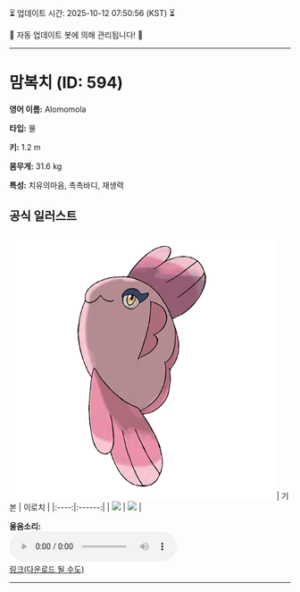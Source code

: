 
⏳ 업데이트 시간: 2025-10-12 07:50:56 (KST) ⏳

🤖 자동 업데이트 봇에 의해 관리됩니다! 🤖

---

# 맘복치 (ID: 594)
**영어 이름:** Alomomola

**타입:** 물

**키:** 1.2 m

**몸무게:** 31.6 kg

**특성:** 치유의마음, 촉촉바디, 재생력

## 공식 일러스트
![](https://raw.githubusercontent.com/PokeAPI/sprites/master/sprites/pokemon/other/official-artwork/594.png)
| 기본 | 이로치 |
|:----:|:------:|
| <img src="http://play.pokemonshowdown.com/sprites/ani/alomomola.gif" width="200"> | <img src="http://play.pokemonshowdown.com/sprites/ani-shiny/alomomola.gif" width="200"> |

**울음소리:**<br><audio controls src="https://raw.githubusercontent.com/PokeAPI/cries/main/cries/pokemon/latest/594.ogg"></audio><br> [링크(다운로드 될 수도)](https://raw.githubusercontent.com/PokeAPI/cries/main/cries/pokemon/latest/594.ogg)


---
